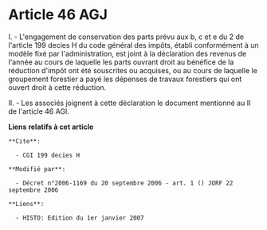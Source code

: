 # Article 46 AGJ

I. - L'engagement de conservation des parts prévu aux b, c et e du 2 de l'article 199 decies H du code général des impôts,
établi conformément à un modèle fixé par l'administration, est joint à la déclaration des revenus de l'année au cours de
laquelle les parts ouvrant droit au bénéfice de la réduction d'impôt ont été souscrites ou acquises, ou au cours de laquelle
le groupement forestier a payé les dépenses de travaux forestiers qui ont ouvert droit à cette réduction.

II. - Les associés joignent à cette déclaration le document mentionné au II de l'article 46 AGI.

**Liens relatifs à cet article**

	**Cite**:

	  - CGI 199 decies H

	**Modifié par**:

	  - Décret n°2006-1169 du 20 septembre 2006 - art. 1 () JORF 22 septembre 2006

	**Liens**:

	  - HISTO: Edition du 1er janvier 2007

